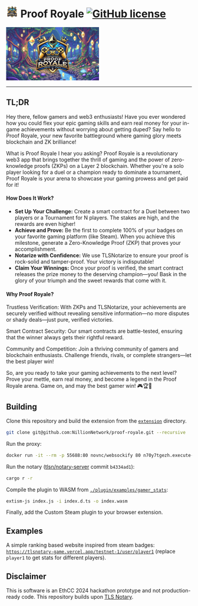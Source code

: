 #  <img src="https://github.com/NillionNetwork/proof-royale/blob/main/proof-royale.png" width="32"/> Proof Royale [![GitHub license](https://img.shields.io/badge/license-MIT-blue.svg)](https://github.com/NillionNetwork/proof-royale/blob/main/LICENSE)

<p align="left"><img width="50%" src="https://github.com/NillionNetwork/proof-royale/blob/main/cover.png" alt="Proof Royale Cover" /></p>

--------------------------------------------------------------------------------

## TL;DR
Hey there, fellow gamers and web3 enthusiasts! Have you ever wondered how you could flex your epic gaming skills and earn real money for your in-game achievements without worrying about getting duped? Say hello to Proof Royale, your new favorite battleground where gaming glory meets blockchain and ZK brilliance!

What is Proof Royale I hear you asking? Proof Royale is a revolutionary web3 app that brings together the thrill of gaming and the power of zero-knowledge proofs (ZKPs) on a Layer 2 blockchain. Whether you're a solo player looking for a duel or a champion ready to dominate a tournament, Proof Royale is your arena to showcase your gaming prowess and get paid for it!

#### How Does It Work?
* **Set Up Your Challenge:** Create a smart contract for a Duel between two players or a Tournament for N players. The stakes are high, and the rewards are even higher!
* **Achieve and Prove:** Be the first to complete 100% of your badges on your favorite gaming platform (like Steam). When you achieve this milestone, generate a Zero-Knowledge Proof (ZKP) that proves your accomplishment.
* **Notarize with Confidence:** We use TLSNotarize to ensure your proof is rock-solid and tamper-proof. Your victory is indisputable!
* **Claim Your Winnings:** Once your proof is verified, the smart contract releases the prize money to the deserving champion—you! Bask in the glory of your triumph and the sweet rewards that come with it.

####  Why Proof Royale?
Trustless Verification: With ZKPs and TLSNotarize, your achievements are securely verified without revealing sensitive information—no more disputes or shady deals—just pure, verified victories.

Smart Contract Security: Our smart contracts are battle-tested, ensuring that the winner always gets their rightful reward.

Community and Competition: Join a thriving community of gamers and blockchain enthusiasts. Challenge friends, rivals, or complete strangers—let the best player win!

So, are you ready to take your gaming achievements to the next level? Prove your mettle, earn real money, and become a legend in the Proof Royale arena. Game on, and may the best gamer win! 🎮🏆🚀

## Building

Clone this repository and build the extension from the [`extension`](./extension) directory.
```bash
git clone git@github.com:NillionNetwork/proof-royale.git --recursive
```

Run the proxy:
```bash
docker run -it --rm -p 55688:80 novnc/websockify 80 n70y7tgezh.execute-api.eu-west-1.amazonaws.com:443
```

Run the notary ([tlsn/notary-server](https://github.com/tlsnotary/tlsn) commit `b4334ad1`):
```bash
cargo r -r
```

Compile the plugin to WASM from [`./plugin/examples/gamer_stats`](./plugin/examples/gamer_stats):
```bash
extism-js index.js -i index.d.ts -o index.wasm
```

Finally, add the Custom Steam plugin to your browser extension.


## Examples

A simple ranking based website inspired from steam badges: [`https://tlsnotary-game.vercel.app/testnet-1/user/player1`](https://tlsnotary-game.vercel.app/testnet-1/user/player1) (replace `player1` to get stats for different players).

## Disclaimer
This is software is an EthCC 2024 hackathon prototype and not production-ready code.
This repository builds upon [TLS Notary](https://tlsnotary.org/).
